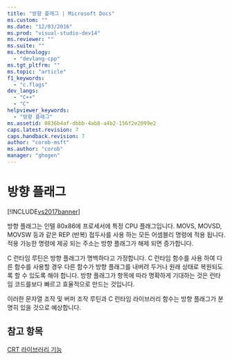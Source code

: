 ```yaml
---
title: "방향 플래그 | Microsoft Docs"
ms.custom: ""
ms.date: "12/03/2016"
ms.prod: "visual-studio-dev14"
ms.reviewer: ""
ms.suite: ""
ms.technology: 
  - "devlang-cpp"
ms.tgt_pltfrm: ""
ms.topic: "article"
f1_keywords: 
  - "c.flags"
dev_langs: 
  - "C++"
  - "C"
helpviewer_keywords: 
  - "방향 플래그"
ms.assetid: 0836b4af-dbbb-4ab8-a4b2-156f2e2099e2
caps.latest.revision: 7
caps.handback.revision: 7
author: "corob-msft"
ms.author: "corob"
manager: "ghogen"
---
```

# 방향 플래그
[!INCLUDE[vs2017banner](../assembler/inline/includes/vs2017banner.md)]

방향 플래그는 인텔 80x86에 프로세서에 특정 CPU 플래그입니다.  MOVS, MOVSD, MOVSW 등과 같은 REP \(반복\) 접두사를 사용 하는 모든 어셈블리 명령에 적용 됩니다.  적용 가능한 명령에 제공 되는 주소는 방향 플래그가 해제 되면 증가합니다.  
  
 C 런타임 루틴은 방향 플래그가 명백하다고 가정합니다.  C 런타임 함수를 사용 하여 다른 함수를 사용할 경우 다른 함수가 방향 플래그를 내버려 두거나 원래 상태로 복원되도록 할 수 있도록 해야 합니다.  방향 플래그가 항목에 따라 명확하게 기대하는 것은 런타임 코드를보다 빠르고 효율적으로 만드는 것입니다.  
  
 이러한 문자열 조작 및 버퍼 조작 루틴과 C 런타임 라이브러리 함수는 방향 플래그가 분명히 있을 것으로 예상합니다.  
  
## 참고 항목  
 [CRT 라이브러리 기능](../c-runtime-library/crt-library-features.md)